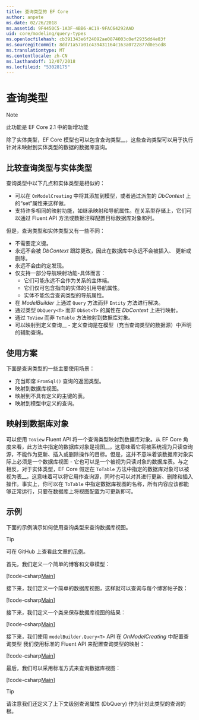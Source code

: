 ```yaml
---
title: 查询类型的 EF Core
author: anpete
ms.date: 02/26/2018
ms.assetid: 9F4450C5-1A3F-4BB6-AC19-9FAC64292AAD
uid: core/modeling/query-types
ms.openlocfilehash: cb391343e6f24092ae0874003c0ef2935dd4e03f
ms.sourcegitcommit: 8dd71a57a01c439431164c163a0722877d0e5cd8
ms.translationtype: MT
ms.contentlocale: zh-CN
ms.lasthandoff: 12/07/2018
ms.locfileid: "53028175"
---
```

# <a name="query-types"></a>查询类型
> [!NOTE]
> 此功能是 EF Core 2.1 中的新增功能

除了实体类型，EF Core 模型也可以包含查询类型__，这些查询类型可以用于执行针对未映射到实体类型的数据的数据库查询。

## <a name="compare-query-types-to-entity-types"></a>比较查询类型与实体类型

查询类型中以下几点和实体类型是相似的：

- 可以在 `OnModelCreating` 中将其添加到模型，或者通过派生的 _DbContext_ 上的“set”属性来这样做。
- 支持许多相同的映射功能，如继承映射和导航属性。在关系型存储上，它们可以通过 Fluent API 方法或数据注释配置目标数据库对象和列。

但是，查询类型和实体类型又有一些不同：

- 不需要定义键。
- 永远不会被 _DbContext_ 跟踪更改，因此在数据库中永远不会被插入、 更新或删除。
- 永远不会由约定发现。
- 仅支持一部分导航映射功能-具体而言：
  - 它们可能永远不会作为关系的主体端。
  - 它们仅可包含指向的实体的引用导航属性。
  - 实体不能包含查询类型的导航属性。
- 在 _ModelBuilder_ 上通过 `Query` 方法而非 `Entity` 方法进行解决。
- 通过类型 `DbQuery<T>` 而非 `DbSet<T>` 的属性在 _DbContext_ 上进行映射。
- 通过 `ToView` 而非 `ToTable` 方法映射到数据库对象。
- 可以映射到定义查询__ - 定义查询是在模型（充当查询类型的数据源）中声明的辅助查询。

## <a name="usage-scenarios"></a>使用方案

下面是查询类型的一些主要使用场景：

- 充当即席 `FromSql()` 查询的返回类型。
- 映射到数据库视图。
- 映射到不具有定义的主键的表。
- 映射到模型中定义的查询。

## <a name="mapping-to-database-objects"></a>映射到数据库对象

可以使用 `ToView` Fluent API 将一个查询类型映射到数据库对象。从 EF Core 角度来看，此方法中指定的数据库对象是视图__，这意味着它将被系统视为只读查询源，不能作为更新、插入或删除操作的目标。但是，这并不意味着该数据库对象实际上必须是一个数据库视图 - 它也可以是一个被视为只读对象的数据库表。与之相反，对于实体类型，EF Core 假定在 `ToTable` 方法中指定的数据库对象可以被视为表__，这意味着可以将它用作查询源，同时也可以对其进行更新、删除和插入操作。事实上，你可以在 `ToTable` 中指定数据库视图的名称，所有内容应该都能够正常运行，只要在数据库上将视图配置为可更新即可。

## <a name="example"></a>示例

下面的示例演示如何使用查询类型来查询数据库视图。

> [!TIP]
> 可在 GitHub 上查看此文章的[示例](https://github.com/aspnet/EntityFramework.Docs/tree/master/samples/core/QueryTypes)。

首先，我们定义一个简单的博客和文章模型：

[!code-csharp[Main](../../../samples/core/QueryTypes/Program.cs#Entities)]

接下来，我们定义一个简单的数据库视图，这样就可以查询与每个博客帖子数：

[!code-csharp[Main](../../../samples/core/QueryTypes/Program.cs#View)]

接下来，我们定义一个类来保存数据库视图的结果：

[!code-csharp[Main](../../../samples/core/QueryTypes/Program.cs#QueryType)]

接下来，我们使用 `modelBuilder.Query<T>` API 在 _OnModelCreating_ 中配置查询类型
我们使用标准的 Fluent API 来配置查询类型的映射：

[!code-csharp[Main](../../../samples/core/QueryTypes/Program.cs#Configuration)]

最后，我们可以采用标准方式来查询数据库视图：

[!code-csharp[Main](../../../samples/core/QueryTypes/Program.cs#Query)]

> [!TIP]
> 请注意我们还定义了上下文级别查询属性 (DbQuery) 作为针对此类型的查询的根。
